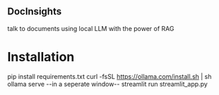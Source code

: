 ## DocInsights

talk to documents using local LLM with the power of RAG

# Installation
pip install requirements.txt
curl -fsSL https://ollama.com/install.sh | sh
ollama serve
--in a seperate window--
streamlit run streamlit_app.py